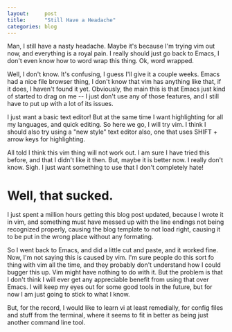 ```yaml
---
layout:     post
title:      "Still Have a Headache"
categories: blog
---
```

Man, I still have a nasty headache.  Maybe it's because I'm trying vim out now,
and everything is a royal pain.  I really should just go back to Emacs, I don't
even know how to word wrap this thing.  Ok, word wrapped.  

Well, I don't know.  It's confusing, I guess I'll give it a couple weeks.  Emacs
had a nice file browser thing, I don't know that vim has anything like that, if
it does, I haven't found it yet.  Obviously, the main this is that Emacs just
kind of started to drag on me -- I just don't use any of those features, and I
still have to put up with a lot of its issues.  

I just want a basic text editor!  But at the same time I want highlighting for
all my languages, and quick editing.  So here we go, I will try vim.  I think I
should also try using a "new style" text editor also, one that uses SHIFT +
arrow keys for highlighting.  

All told I think this vim thing will not work out.  I am sure I have tried this
before, and that I didn't like it then.  But, maybe it is better now.  I really
don't know.  Sigh.  I just want something to use that I don't completely hate!

# Well, that sucked.

I just spent a million hours getting this blog post updated, because I
wrote it in vim, and something must have messed up with the line
endings not being recognized properly, causing the blog template to
not load right, causing it to be put in the wrong place without any
formating.  

So I went back to Emacs, and did a little cut and paste, and it worked
fine.  Now, I'm not saying this is caused by vim.  I'm sure people do
this sort fo thing with vim all the time, and they probably don't
understand how I could bugger this up.  Vim might have nothing to do
with it.  But the problem is that I don't think I will ever get any
appreciable benefit from using that over Emacs.  I will keep my eyes
out for some good tools in the future, but for now I am just going to
stick to what I know.

But, for the record, I would like to learn vi at least remedially, for
config files and stuff from the terminal, where it seems to fit in
better as being just another command line tool.  
